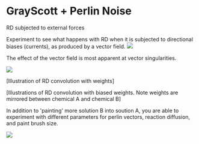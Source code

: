 # GrayScott + Perlin Noise
RD subjected to external forces

Experiment to see what happens with RD when it is subjected to directional biases (currents), as produced by a vector field.
![](https://github.com/jimothy001/GrayScottPlus/blob/main/gifs/singularity.gif)

The effect of the vector field is most apparent at vector singularities.

![](https://github.com/jimothy001/GrayScottPlus/blob/main/gifs/singularityZoom.gif)

[Illustration of RD convolution with weights]

[Illustrations of RD convolution with biased weights. Note weights are mirrored between chemical A and chemical B]

In addition to 'painting' more solution B into soution A, you are able to experiment with different parameters for perlin vectors, reaction diffusion, and paint brush size.

![](https://github.com/jimothy001/GrayScottPlus/blob/main/gifs/paint.gif)
